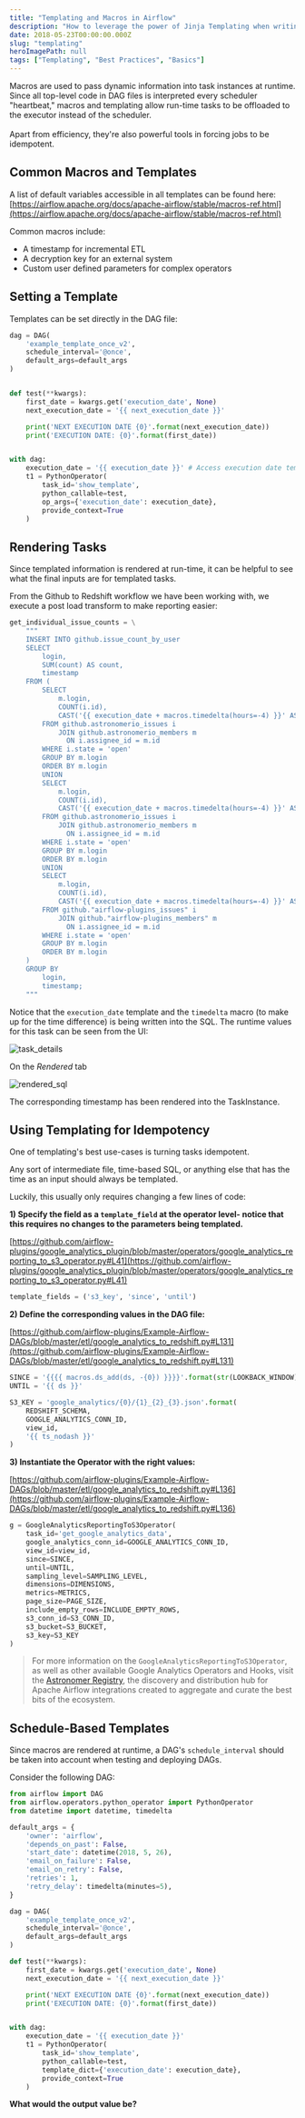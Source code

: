 ```yaml
---
title: "Templating and Macros in Airflow"
description: "How to leverage the power of Jinja Templating when writing your DAGs."
date: 2018-05-23T00:00:00.000Z
slug: "templating"
heroImagePath: null
tags: ["Templating", "Best Practices", "Basics"]
---
```

<!-- markdownlint-disable-file -->
Macros are used to pass dynamic information into task instances at runtime. Since all top-level code in DAG files is interpreted every scheduler "heartbeat," macros and templating allow run-time tasks to be offloaded to the executor instead of the scheduler.  <br> <br>
Apart from efficiency, they're also powerful tools in forcing jobs to be idempotent.

## Common Macros and Templates

A list of default variables accessible in all templates can be found here: [https://airflow.apache.org/docs/apache-airflow/stable/macros-ref.html](https://airflow.apache.org/docs/apache-airflow/stable/macros-ref.html)

Common macros include:

- A timestamp for incremental ETL
- A decryption key for an external system
- Custom user defined parameters for complex operators

## Setting a Template

Templates can be set directly in the DAG file:

```python
dag = DAG(
    'example_template_once_v2',
    schedule_interval='@once',
    default_args=default_args
)


def test(**kwargs):
    first_date = kwargs.get('execution_date', None)
    next_execution_date = '{{ next_execution_date }}'

    print('NEXT EXECUTION DATE {0}'.format(next_execution_date))
    print('EXECUTION DATE: {0}'.format(first_date))


with dag:
    execution_date = '{{ execution_date }}' # Access execution date template
    t1 = PythonOperator(
        task_id='show_template',
        python_callable=test,
        op_args={'execution_date': execution_date},
        provide_context=True
    )
```

## Rendering Tasks

Since templated information is rendered at run-time, it can be helpful to see what the final inputs are for templated tasks.

From the Github to Redshift workflow we have been working with, we execute a post load transform to make reporting easier:

```python
get_individual_issue_counts = \
    """
    INSERT INTO github.issue_count_by_user
    SELECT
        login,
        SUM(count) AS count,
        timestamp
    FROM (
        SELECT
            m.login,
            COUNT(i.id),
            CAST('{{ execution_date + macros.timedelta(hours=-4) }}' AS TIMESTAMP) AS timestamp
        FROM github.astronomerio_issues i
            JOIN github.astronomerio_members m
              ON i.assignee_id = m.id
        WHERE i.state = 'open'
        GROUP BY m.login
        ORDER BY m.login
        UNION
        SELECT
            m.login,
            COUNT(i.id),
            CAST('{{ execution_date + macros.timedelta(hours=-4) }}' AS TIMESTAMP) AS timestamp
        FROM github.astronomerio_issues i
            JOIN github.astronomerio_members m
              ON i.assignee_id = m.id
        WHERE i.state = 'open'
        GROUP BY m.login
        ORDER BY m.login
        UNION
        SELECT
            m.login,
            COUNT(i.id),
            CAST('{{ execution_date + macros.timedelta(hours=-4) }}' AS TIMESTAMP) AS timestamp
        FROM github."airflow-plugins_issues" i
            JOIN github."airflow-plugins_members" m
              ON i.assignee_id = m.id
        WHERE i.state = 'open'
        GROUP BY m.login
        ORDER BY m.login
    )
    GROUP BY
        login,
        timestamp;
    """
```

Notice that the `execution_date` template and the `timedelta` macro (to make up for the time difference) is being written into the SQL. The runtime values for this task can be seen from the UI:

![task_details](https://assets.astronomer.io/website/img/guides/task_details.png)

On the *Rendered* tab

![rendered_sql](https://assets.astronomer.io/website/img/guides/rendered_sql.png)

The corresponding timestamp has been rendered into the TaskInstance.

## Using Templating for Idempotency

One of templating's best use-cases is turning tasks idempotent.

Any sort of intermediate file, time-based SQL, or anything else that has the time as an input should always be templated.

Luckily, this usually only requires changing a few lines of code:

**1) Specify the field as a `template_field` at the operator level- notice that this requires no changes to the parameters being templated.**

[https://github.com/airflow-plugins/google_analytics_plugin/blob/master/operators/google_analytics_reporting_to_s3_operator.py#L41](https://github.com/airflow-plugins/google_analytics_plugin/blob/master/operators/google_analytics_reporting_to_s3_operator.py#L41)

```python
template_fields = ('s3_key', 'since', 'until')
```

**2) Define the corresponding values in the DAG file:**

[https://github.com/airflow-plugins/Example-Airflow-DAGs/blob/master/etl/google_analytics_to_redshift.py#L131](https://github.com/airflow-plugins/Example-Airflow-DAGs/blob/master/etl/google_analytics_to_redshift.py#L131)

```python
SINCE = '{{{{ macros.ds_add(ds, -{0}) }}}}'.format(str(LOOKBACK_WINDOW))
UNTIL = '{{ ds }}'

S3_KEY = 'google_analytics/{0}/{1}_{2}_{3}.json'.format(
    REDSHIFT_SCHEMA,
    GOOGLE_ANALYTICS_CONN_ID,
    view_id,
    '{{ ts_nodash }}'
)
```

**3) Instantiate the Operator with the right values:**

[https://github.com/airflow-plugins/Example-Airflow-DAGs/blob/master/etl/google_analytics_to_redshift.py#L136](https://github.com/airflow-plugins/Example-Airflow-DAGs/blob/master/etl/google_analytics_to_redshift.py#L136)

```python
g = GoogleAnalyticsReportingToS3Operator(
    task_id='get_google_analytics_data',
    google_analytics_conn_id=GOOGLE_ANALYTICS_CONN_ID,
    view_id=view_id,
    since=SINCE,
    until=UNTIL,
    sampling_level=SAMPLING_LEVEL,
    dimensions=DIMENSIONS,
    metrics=METRICS,
    page_size=PAGE_SIZE,
    include_empty_rows=INCLUDE_EMPTY_ROWS,
    s3_conn_id=S3_CONN_ID,
    s3_bucket=S3_BUCKET,
    s3_key=S3_KEY
)
```

> For more information on the `GoogleAnalyticsReportingToS3Operator`, as well as other available Google Analytics Operators and Hooks, visit the [Astronomer Registry](https://registry.astronomer.io), the discovery and distribution hub for Apache Airflow integrations created to aggregate and curate the best bits of the ecosystem.

## Schedule-Based Templates

Since macros are rendered at runtime, a DAG's `schedule_interval` should be taken into account when testing and deploying DAGs.

Consider the following DAG:

```python
from airflow import DAG
from airflow.operators.python_operator import PythonOperator
from datetime import datetime, timedelta

default_args = {
    'owner': 'airflow',
    'depends_on_past': False,
    'start_date': datetime(2018, 5, 26),
    'email_on_failure': False,
    'email_on_retry': False,
    'retries': 1,
    'retry_delay': timedelta(minutes=5),
}

dag = DAG(
    'example_template_once_v2',
    schedule_interval='@once',
    default_args=default_args
)

def test(**kwargs):
    first_date = kwargs.get('execution_date', None)
    next_execution_date = '{{ next_execution_date }}'

    print('NEXT EXECUTION DATE {0}'.format(next_execution_date))
    print('EXECUTION DATE: {0}'.format(first_date))


with dag:
    execution_date = '{{ execution_date }}'
    t1 = PythonOperator(
        task_id='show_template',
        python_callable=test,
        template_dict={'execution_date': execution_date},
        provide_context=True
    )

```

**What would the output value be?**
